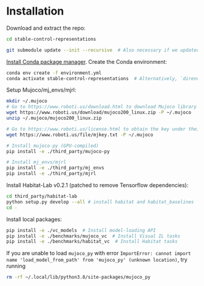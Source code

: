 # Installation

Download and extract the repo:

```bash
cd stable-control-representations

git submodule update --init --recursive  # Also necessary if we updated any submodules
```

[Install Conda package manager](https://docs.conda.io/en/latest/miniconda.html). Create the Conda environment:

```bash
conda env create -f environment.yml
conda activate stable-control-representations  # Alternatively, `direnv allow`
```

Setup Mujoco/mj_envs/mjrl:
```bash
mkdir ~/.mujoco
# Go to https://www.roboti.us/download.html to download Mujoco library
wget https://www.roboti.us/download/mujoco200_linux.zip -P ~/.mujoco
unzip ~/.mujoco/mujoco200_linux.zip

# Go to https://www.roboti.us/license.html to obtain the key under their Free license:
wget https://www.roboti.us/file/mjkey.txt -P ~/.mujoco
```

```bash
# Install mujoco-py (GPU-compiled)
pip install -e ./third_party/mujoco-py

# Install mj_envs/mjrl
pip install -e ./third_party/mj_envs
pip install -e ./third_party/mjrl
```

Install Habitat-Lab v0.2.1 (patched to remove Tensorflow dependencies):

```bash
cd third_party/habitat-lab
python setup.py develop --all # install habitat and habitat_baselines
cd -
```

Install local packages:


```bash
pip install -e ./vc_models  # Install model-loading API
pip install -e ./benchmarks/mujoco_vc  # Install Visual IL tasks
pip install -e ./benchmarks/habitat_vc  # Install Habitat tasks
```

If you are unable to load `mujoco_py` with error `ImportError: cannot import name 'load_model_from_path' from 'mujoco_py' (unknown location)`, try running

```bash
rm -rf ~/.local/lib/python3.8/site-packages/mujoco_py
```